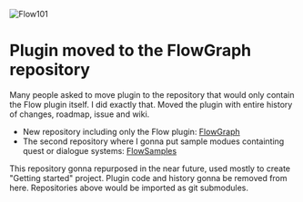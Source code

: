 ![Flow101](https://user-images.githubusercontent.com/5065057/103543817-6d924080-4e9f-11eb-87d9-15ab092c3875.png)

# Plugin moved to the FlowGraph repository
Many people asked to move plugin to the repository that would only contain the Flow plugin itself.
I did exactly that. Moved the plugin with entire history of changes, roadmap, issue and wiki.

* New repository including only the Flow plugin: [FlowGraph](https://github.com/MothCocoon/FlowGraph)
* The second repository where I gonna put sample modues containting quest or dialogue systems: [FlowSamples](https://github.com/MothCocoon/FlowSamples)

This repository gonna repurposed in the near future, used mostly to create "Getting started" project. Plugin code and history gonna be removed from here. Repositories above would be imported as git submodules.
